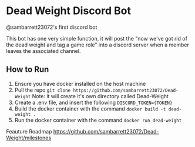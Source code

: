 # Dead Weight Discord Bot 

@sambarrett23072's first discord bot

This bot has one very simple function, it will post the "now we've got rid of the dead weight and tag a game role" into a discord server when a member leaves the associated channel.

## How to Run
1. Ensure you have docker installed on the host machine 
2. Pull the repo ```git clone https://github.com/sambarrett23072/Dead-Weight``` Note: it will create it's own directory called Dead-Weight
3. Create a .env file, and insert the following ```DISCORD_TOKEN={TOKEN}```
4. Build the docker container with the command ```docker build -t dead-weight .```
5. Run the docker container with the command ```docker run dead-weight```

Feauture Roadmap 
https://github.com/sambarrett23072/Dead-Weight/milestones
